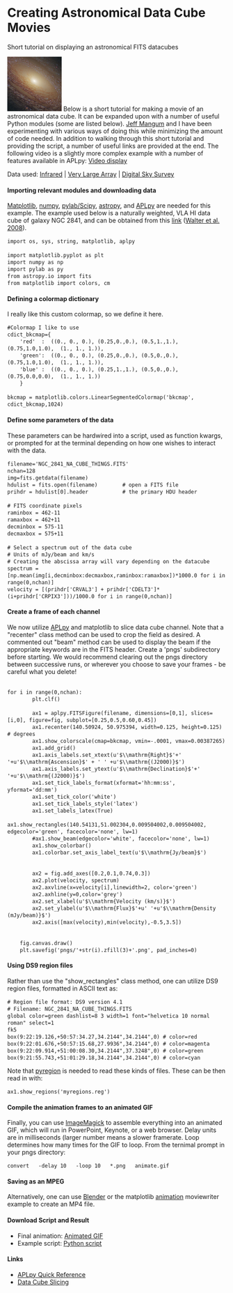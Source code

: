# Creating Astronomical Data Cube Movies
Short tutorial on displaying an astronomical FITS datacubes

[![](ngc2841thumb.jpg)](https://www.spacetelescope.org/images/heic1104a/) Below is a short tutorial for making a movie of an astronomical data cube. It can be expanded upon with a number of useful Python modules (some are listed below). [Jeff Mangum](http://www.cv.nrao.edu/~jmangum/) and I have been experimenting with various ways of doing this while minimizing the amount of code needed. In addition to walking through this short tutorial and providing the script, a number of useful links are provided at the end. The following video is a slightly more complex example with a number of features available in APLpy: [Video display](https://www.youtube.com/watch?v=EdHLyM4MQrg)

Data used: [Infrared](http://irsa.ipac.caltech.edu/data/SPITZER/SINGS/galaxies/ngc2841.html) | [Very Large Array](http://www.mpia.de/THINGS/Data_files/NGC_2841_NA_CUBE_THINGS.FITS) | [Digital Sky Survey](http://skyview.gsfc.nasa.gov/current/cgi/titlepage.pl)

#### Importing relevant modules and downloading data

[Matplotlib](http://matplotlib.org/), [numpy](http://www.numpy.org/), [pylab/Scipy](http://www.scipy.org/), [astropy](http://www.astropy.org/), and [APLpy](https://aplpy.github.io/) are needed for this example. The example used below is a naturally weighted, VLA HI data cube of galaxy NGC 2841, and can be obtained from this [link](http://www.mpia.de/THINGS/Data_files/NGC_2841_NA_CUBE_THINGS.FITS) ([Walter et al. 2008](http://adsabs.harvard.edu/cgi-bin/bib_query?arXiv:0810.2125)).


```
import os, sys, string, matplotlib, aplpy

import matplotlib.pyplot as plt
import numpy as np
import pylab as py
from astropy.io import fits
from matplotlib import colors, cm
```

#### Defining a colormap dictionary

I really like this custom colormap, so we define it here.


```
#Colormap I like to use
cdict_bkcmap={
    'red'  :  ((0., 0., 0.), (0.25,0.,0.), (0.5,1.,1.), (0.75,1.0,1.0),  (1., 1., 1.)),
    'green':  ((0., 0., 0.), (0.25,0.,0.), (0.5,0.,0.), (0.75,1.0,1.0),  (1., 1., 1.)),
    'blue' :  ((0., 0., 0.), (0.25,1.,1.), (0.5,0.,0.), (0.75,0.0,0.0),  (1., 1., 1.))
    }

bkcmap = matplotlib.colors.LinearSegmentedColormap('bkcmap', cdict_bkcmap,1024)
```

#### Define some parameters of the data

These parameters can be hardwired into a script, used as function kwargs, or prompted for at the terminal depending on how one wishes to interact with the data.

```
filename='NGC_2841_NA_CUBE_THINGS.FITS'
nchan=128
img=fits.getdata(filename)
hdulist = fits.open(filename)        # open a FITS file
prihdr = hdulist[0].header           # the primary HDU header

# FITS coordinate pixels
raminbox = 462-11
ramaxbox = 462+11
decminbox = 575-11
decmaxbox = 575+11

# Select a spectrum out of the data cube
# Units of mJy/beam and km/s
# Creating the abscissa array will vary depending on the datacube
spectrum = [np.mean(img[i,decminbox:decmaxbox,raminbox:ramaxbox])*1000.0 for i in range(0,nchan)]
velocity = [(prihdr['CRVAL3'] + prihdr['CDELT3']*(i+prihdr['CRPIX3']))/1000.0 for i in range(0,nchan)]
```

#### Create a frame of each channel

We now utilize [APLpy](https://aplpy.github.io/) and matplotlib to slice data cube channel. Note that a "recenter" class method can be used to crop the field as desired. A commented out "beam" method can be used to display the beam if the appropriate keywords are in the FITS header. Create a 'pngs' subdirectory before starting. We would recommend clearing out the pngs directory between successive runs, or wherever you choose to save your frames - be careful what you delete!

```fig = plt.figure(facecolor='w', edgecolor='w', frameon=True, figsize=(6,7))

for i in range(0,nchan):
        plt.clf()
        
        ax1 = aplpy.FITSFigure(filename, dimensions=[0,1], slices=[i,0], figure=fig, subplot=[0.25,0.5,0.60,0.45])
        ax1.recenter(140.50924, 50.975394, width=0.125, height=0.125)  # degrees	
        ax1.show_colorscale(cmap=bkcmap, vmin=-.0001, vmax=0.00387265)
        ax1.add_grid()
        ax1.axis_labels.set_xtext(u'$\\mathrm{Right}$'+' '+u'$\\mathrm{Ascension}$' + ' ' +u'$\\mathrm{(J2000)}$')
        ax1.axis_labels.set_ytext(u'$\\mathrm{Declination}$'+' '+u'$\\mathrm{(J2000)}$')
        ax1.set_tick_labels_format(xformat='hh:mm:ss', yformat='dd:mm')
        ax1.set_tick_color('white')
        ax1.set_tick_labels_style('latex')
        ax1.set_labels_latex(True)
        ax1.show_rectangles(140.54131,51.002304,0.009504002,0.009504002, edgecolor='green', facecolor='none', lw=1)
        #ax1.show_beam(edgecolor='white', facecolor='none', lw=1)
        ax1.show_colorbar()
        ax1.colorbar.set_axis_label_text(u'$\\mathrm{Jy/beam}$')
        
        
        ax2 = fig.add_axes([0.2,0.1,0.74,0.3])
        ax2.plot(velocity, spectrum)
        ax2.axvline(x=velocity[i],linewidth=2, color='green')
        ax2.axhline(y=0,color='grey')
        ax2.set_xlabel(u'$\\mathrm{Velocity (km/s)}$')
        ax2.set_ylabel(u'$\\mathrm{Flux}$'+u' '+u'$\\mathrm{Density (mJy/beam)}$')
        ax2.axis([max(velocity),min(velocity),-0.5,3.5])
        
        
	fig.canvas.draw()
	plt.savefig('pngs/'+str(i).zfill(3)+'.png', pad_inches=0)

```

#### Using DS9 region files

Rather than use the "show\_rectangles" class method, one can utilize DS9 region files, formatted in ASCII text as:

```
# Region file format: DS9 version 4.1
# Filename: NGC_2841_NA_CUBE_THINGS.FITS
global color=green dashlist=8 3 width=1 font="helvetica 10 normal roman" select=1
fk5
box(9:22:19.126,+50:57:34.27,34.2144",34.2144",0) # color=red
box(9:22:01.676,+50:57:15.68,27.9936",34.2144",0) # color=magenta
box(9:22:09.914,+51:00:08.30,34.2144",37.3248",0) # color=green
box(9:21:55.743,+51:01:29.18,34.2144",34.2144",0) # color=cyan
```
  

Note that [pyregion](http://pyregion.readthedocs.org/en/latest/) is needed to read these kinds of files. These can be then read in with:

```
ax1.show_regions('myregions.reg')
```

#### Compile the animation frames to an animated GIF

Finally, you can use [ImageMagick](http://www.imagemagick.org/Usage/anim_basics/) to assemble everything into an animated GIF, which will run in PowerPoint, Keynote, or a web browser. Delay units are in milliseconds (larger number means a slower framerate. Loop determines how many times for the GIF to loop. From the ternimal prompt in your pngs directory:

```
convert   -delay 10   -loop 10   *.png   animate.gif
```

#### Saving as an MPEG

Alternatively, one can use [Blender](http://www.cv.nrao.edu/~bkent/blender/) or the matplotlib [animation](http://matplotlib.org/1.4.1/examples/animation/moviewriter.html) moviewriter example to create an MP4 file.

#### Download Script and Result

*   Final animation: [Animated GIF](animateNGC2841.gif)
*   Example script: [Python script](datacube.py)

#### Links

*   [APLpy Quick Reference](http://aplpy.readthedocs.org/en/stable/quick_reference.html)
*   [Data Cube Slicing](http://aplpy.readthedocs.org/en/latest/slicing.html)
